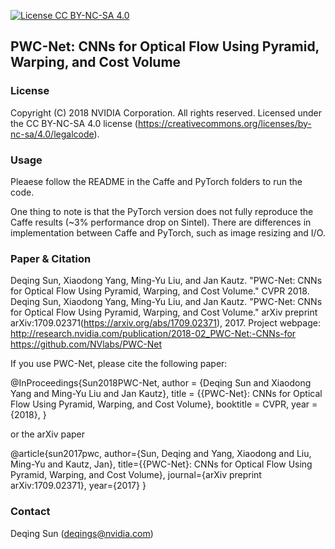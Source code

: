 [![License CC BY-NC-SA 4.0](https://img.shields.io/badge/license-CC4.0-blue.svg)](https://raw.githubusercontent.com/NVIDIA/FastPhotoStyle/master/LICENSE.md)
## PWC-Net: CNNs for Optical Flow Using Pyramid, Warping, and Cost Volume

### License
Copyright (C) 2018 NVIDIA Corporation. All rights reserved. Licensed under the CC BY-NC-SA 4.0 license (https://creativecommons.org/licenses/by-nc-sa/4.0/legalcode).


### Usage

Pleaese follow the README in the Caffe and PyTorch folders to run the code. 

One thing to note is that the PyTorch version does not fully reproduce the Caffe results (~3% performance drop on Sintel). There are differences in implementation between Caffe and PyTorch, such as image resizing and I/O. 


### Paper & Citation
Deqing Sun, Xiaodong Yang, Ming-Yu Liu, and Jan Kautz. "PWC-Net: CNNs for Optical Flow Using Pyramid, Warping, and Cost Volume." CVPR 2018. 
Deqing Sun, Xiaodong Yang, Ming-Yu Liu, and Jan Kautz. "PWC-Net: CNNs for Optical Flow Using Pyramid, Warping, and Cost Volume." arXiv preprint arXiv:1709.02371(https://arxiv.org/abs/1709.02371), 2017.
Project webpage: http://research.nvidia.com/publication/2018-02_PWC-Net:-CNNs-for
https://github.com/NVlabs/PWC-Net
 

If you use PWC-Net, please cite the following paper: 

@InProceedings{Sun2018PWC-Net,
  author    = {Deqing Sun and Xiaodong Yang and Ming-Yu Liu and Jan Kautz},
  title     = {{PWC-Net}: CNNs for Optical Flow Using Pyramid, Warping, and Cost Volume},
  booktitle = CVPR,
  year      = {2018},
}

or the arXiv paper

@article{sun2017pwc,
  author={Sun, Deqing and Yang, Xiaodong and Liu, Ming-Yu and Kautz, Jan},
  title={{PWC-Net}: CNNs for Optical Flow Using Pyramid, Warping, and Cost Volume},
  journal={arXiv preprint arXiv:1709.02371},
  year={2017}
}


### Contact
Deqing Sun (deqings@nvidia.com)

